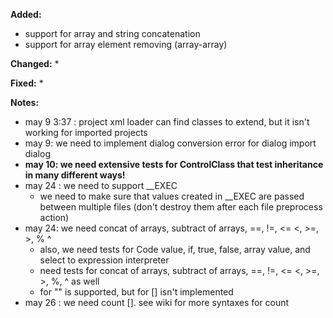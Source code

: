 **Added:**
* support for array and string concatenation
* support for array element removing (array-array)

**Changed:**
*  

**Fixed:**
*  

**Notes:**
* may 9 3:37 : project xml loader can find classes to extend, but it isn't working for imported projects
* may 9: we need to implement dialog conversion error for dialog import dialog
* **may 10: we need extensive tests for ControlClass that test inheritance in many different ways!**
* may 24 : we need to support __EXEC
    * we need to make sure that values created in __EXEC are passed between multiple files (don't destroy them after each file preprocess action)
* may 24: we need concat of arrays, subtract of arrays, ==, !=, <= <, >=, >, % ^
    * also, we need tests for Code value, if, true, false, array value, and select to expression interpreter
    * need tests for concat of arrays, subtract of arrays, ==, !=, <= <, >=, >, %, ^ as well
    * for "" is supported, but for [] isn't implemented
* may 26 : we need count []. see wiki for more syntaxes for count
